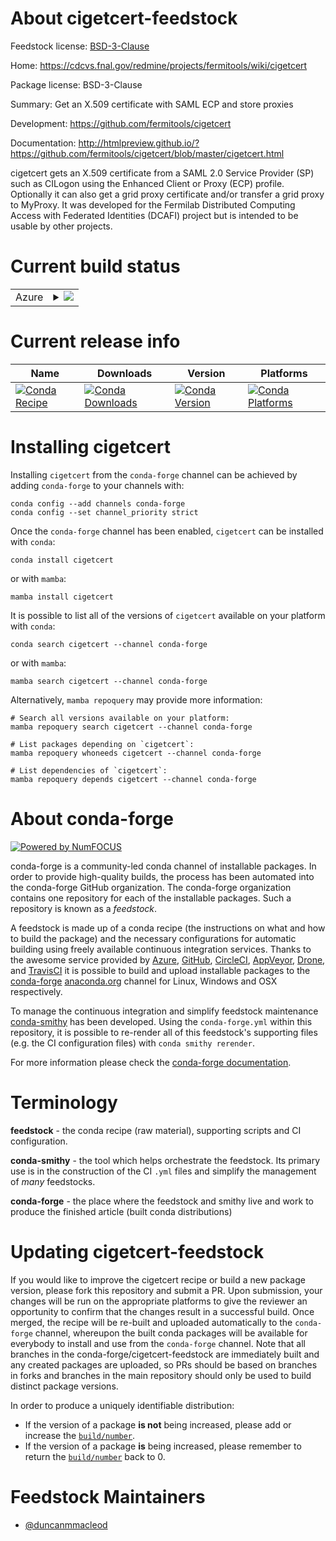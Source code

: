 About cigetcert-feedstock
=========================

Feedstock license: [BSD-3-Clause](https://github.com/conda-forge/cigetcert-feedstock/blob/main/LICENSE.txt)

Home: https://cdcvs.fnal.gov/redmine/projects/fermitools/wiki/cigetcert

Package license: BSD-3-Clause

Summary: Get an X.509 certificate with SAML ECP and store proxies

Development: https://github.com/fermitools/cigetcert

Documentation: http://htmlpreview.github.io/?https://github.com/fermitools/cigetcert/blob/master/cigetcert.html

cigetcert gets an X.509 certificate from a SAML 2.0 Service Provider
(SP) such as CILogon using the Enhanced Client or Proxy (ECP)
profile. Optionally it can also get a grid proxy certificate and/or
transfer a grid proxy to MyProxy. It was developed for the Fermilab
Distributed Computing Access with Federated Identities (DCAFI) project
but is intended to be usable by other projects.


Current build status
====================


<table>
    
  <tr>
    <td>Azure</td>
    <td>
      <details>
        <summary>
          <a href="https://dev.azure.com/conda-forge/feedstock-builds/_build/latest?definitionId=7197&branchName=main">
            <img src="https://dev.azure.com/conda-forge/feedstock-builds/_apis/build/status/cigetcert-feedstock?branchName=main">
          </a>
        </summary>
        <table>
          <thead><tr><th>Variant</th><th>Status</th></tr></thead>
          <tbody><tr>
              <td>linux_64_python3.10.____cpython</td>
              <td>
                <a href="https://dev.azure.com/conda-forge/feedstock-builds/_build/latest?definitionId=7197&branchName=main">
                  <img src="https://dev.azure.com/conda-forge/feedstock-builds/_apis/build/status/cigetcert-feedstock?branchName=main&jobName=linux&configuration=linux%20linux_64_python3.10.____cpython" alt="variant">
                </a>
              </td>
            </tr><tr>
              <td>linux_64_python3.11.____cpython</td>
              <td>
                <a href="https://dev.azure.com/conda-forge/feedstock-builds/_build/latest?definitionId=7197&branchName=main">
                  <img src="https://dev.azure.com/conda-forge/feedstock-builds/_apis/build/status/cigetcert-feedstock?branchName=main&jobName=linux&configuration=linux%20linux_64_python3.11.____cpython" alt="variant">
                </a>
              </td>
            </tr><tr>
              <td>linux_64_python3.12.____cpython</td>
              <td>
                <a href="https://dev.azure.com/conda-forge/feedstock-builds/_build/latest?definitionId=7197&branchName=main">
                  <img src="https://dev.azure.com/conda-forge/feedstock-builds/_apis/build/status/cigetcert-feedstock?branchName=main&jobName=linux&configuration=linux%20linux_64_python3.12.____cpython" alt="variant">
                </a>
              </td>
            </tr><tr>
              <td>linux_64_python3.13.____cp313</td>
              <td>
                <a href="https://dev.azure.com/conda-forge/feedstock-builds/_build/latest?definitionId=7197&branchName=main">
                  <img src="https://dev.azure.com/conda-forge/feedstock-builds/_apis/build/status/cigetcert-feedstock?branchName=main&jobName=linux&configuration=linux%20linux_64_python3.13.____cp313" alt="variant">
                </a>
              </td>
            </tr><tr>
              <td>linux_64_python3.9.____cpython</td>
              <td>
                <a href="https://dev.azure.com/conda-forge/feedstock-builds/_build/latest?definitionId=7197&branchName=main">
                  <img src="https://dev.azure.com/conda-forge/feedstock-builds/_apis/build/status/cigetcert-feedstock?branchName=main&jobName=linux&configuration=linux%20linux_64_python3.9.____cpython" alt="variant">
                </a>
              </td>
            </tr><tr>
              <td>osx_64_python3.10.____cpython</td>
              <td>
                <a href="https://dev.azure.com/conda-forge/feedstock-builds/_build/latest?definitionId=7197&branchName=main">
                  <img src="https://dev.azure.com/conda-forge/feedstock-builds/_apis/build/status/cigetcert-feedstock?branchName=main&jobName=osx&configuration=osx%20osx_64_python3.10.____cpython" alt="variant">
                </a>
              </td>
            </tr><tr>
              <td>osx_64_python3.11.____cpython</td>
              <td>
                <a href="https://dev.azure.com/conda-forge/feedstock-builds/_build/latest?definitionId=7197&branchName=main">
                  <img src="https://dev.azure.com/conda-forge/feedstock-builds/_apis/build/status/cigetcert-feedstock?branchName=main&jobName=osx&configuration=osx%20osx_64_python3.11.____cpython" alt="variant">
                </a>
              </td>
            </tr><tr>
              <td>osx_64_python3.12.____cpython</td>
              <td>
                <a href="https://dev.azure.com/conda-forge/feedstock-builds/_build/latest?definitionId=7197&branchName=main">
                  <img src="https://dev.azure.com/conda-forge/feedstock-builds/_apis/build/status/cigetcert-feedstock?branchName=main&jobName=osx&configuration=osx%20osx_64_python3.12.____cpython" alt="variant">
                </a>
              </td>
            </tr><tr>
              <td>osx_64_python3.13.____cp313</td>
              <td>
                <a href="https://dev.azure.com/conda-forge/feedstock-builds/_build/latest?definitionId=7197&branchName=main">
                  <img src="https://dev.azure.com/conda-forge/feedstock-builds/_apis/build/status/cigetcert-feedstock?branchName=main&jobName=osx&configuration=osx%20osx_64_python3.13.____cp313" alt="variant">
                </a>
              </td>
            </tr><tr>
              <td>osx_64_python3.9.____cpython</td>
              <td>
                <a href="https://dev.azure.com/conda-forge/feedstock-builds/_build/latest?definitionId=7197&branchName=main">
                  <img src="https://dev.azure.com/conda-forge/feedstock-builds/_apis/build/status/cigetcert-feedstock?branchName=main&jobName=osx&configuration=osx%20osx_64_python3.9.____cpython" alt="variant">
                </a>
              </td>
            </tr>
          </tbody>
        </table>
      </details>
    </td>
  </tr>
</table>

Current release info
====================

| Name | Downloads | Version | Platforms |
| --- | --- | --- | --- |
| [![Conda Recipe](https://img.shields.io/badge/recipe-cigetcert-green.svg)](https://anaconda.org/conda-forge/cigetcert) | [![Conda Downloads](https://img.shields.io/conda/dn/conda-forge/cigetcert.svg)](https://anaconda.org/conda-forge/cigetcert) | [![Conda Version](https://img.shields.io/conda/vn/conda-forge/cigetcert.svg)](https://anaconda.org/conda-forge/cigetcert) | [![Conda Platforms](https://img.shields.io/conda/pn/conda-forge/cigetcert.svg)](https://anaconda.org/conda-forge/cigetcert) |

Installing cigetcert
====================

Installing `cigetcert` from the `conda-forge` channel can be achieved by adding `conda-forge` to your channels with:

```
conda config --add channels conda-forge
conda config --set channel_priority strict
```

Once the `conda-forge` channel has been enabled, `cigetcert` can be installed with `conda`:

```
conda install cigetcert
```

or with `mamba`:

```
mamba install cigetcert
```

It is possible to list all of the versions of `cigetcert` available on your platform with `conda`:

```
conda search cigetcert --channel conda-forge
```

or with `mamba`:

```
mamba search cigetcert --channel conda-forge
```

Alternatively, `mamba repoquery` may provide more information:

```
# Search all versions available on your platform:
mamba repoquery search cigetcert --channel conda-forge

# List packages depending on `cigetcert`:
mamba repoquery whoneeds cigetcert --channel conda-forge

# List dependencies of `cigetcert`:
mamba repoquery depends cigetcert --channel conda-forge
```


About conda-forge
=================

[![Powered by
NumFOCUS](https://img.shields.io/badge/powered%20by-NumFOCUS-orange.svg?style=flat&colorA=E1523D&colorB=007D8A)](https://numfocus.org)

conda-forge is a community-led conda channel of installable packages.
In order to provide high-quality builds, the process has been automated into the
conda-forge GitHub organization. The conda-forge organization contains one repository
for each of the installable packages. Such a repository is known as a *feedstock*.

A feedstock is made up of a conda recipe (the instructions on what and how to build
the package) and the necessary configurations for automatic building using freely
available continuous integration services. Thanks to the awesome service provided by
[Azure](https://azure.microsoft.com/en-us/services/devops/), [GitHub](https://github.com/),
[CircleCI](https://circleci.com/), [AppVeyor](https://www.appveyor.com/),
[Drone](https://cloud.drone.io/welcome), and [TravisCI](https://travis-ci.com/)
it is possible to build and upload installable packages to the
[conda-forge](https://anaconda.org/conda-forge) [anaconda.org](https://anaconda.org/)
channel for Linux, Windows and OSX respectively.

To manage the continuous integration and simplify feedstock maintenance
[conda-smithy](https://github.com/conda-forge/conda-smithy) has been developed.
Using the ``conda-forge.yml`` within this repository, it is possible to re-render all of
this feedstock's supporting files (e.g. the CI configuration files) with ``conda smithy rerender``.

For more information please check the [conda-forge documentation](https://conda-forge.org/docs/).

Terminology
===========

**feedstock** - the conda recipe (raw material), supporting scripts and CI configuration.

**conda-smithy** - the tool which helps orchestrate the feedstock.
                   Its primary use is in the construction of the CI ``.yml`` files
                   and simplify the management of *many* feedstocks.

**conda-forge** - the place where the feedstock and smithy live and work to
                  produce the finished article (built conda distributions)


Updating cigetcert-feedstock
============================

If you would like to improve the cigetcert recipe or build a new
package version, please fork this repository and submit a PR. Upon submission,
your changes will be run on the appropriate platforms to give the reviewer an
opportunity to confirm that the changes result in a successful build. Once
merged, the recipe will be re-built and uploaded automatically to the
`conda-forge` channel, whereupon the built conda packages will be available for
everybody to install and use from the `conda-forge` channel.
Note that all branches in the conda-forge/cigetcert-feedstock are
immediately built and any created packages are uploaded, so PRs should be based
on branches in forks and branches in the main repository should only be used to
build distinct package versions.

In order to produce a uniquely identifiable distribution:
 * If the version of a package **is not** being increased, please add or increase
   the [``build/number``](https://docs.conda.io/projects/conda-build/en/latest/resources/define-metadata.html#build-number-and-string).
 * If the version of a package **is** being increased, please remember to return
   the [``build/number``](https://docs.conda.io/projects/conda-build/en/latest/resources/define-metadata.html#build-number-and-string)
   back to 0.

Feedstock Maintainers
=====================

* [@duncanmmacleod](https://github.com/duncanmmacleod/)

